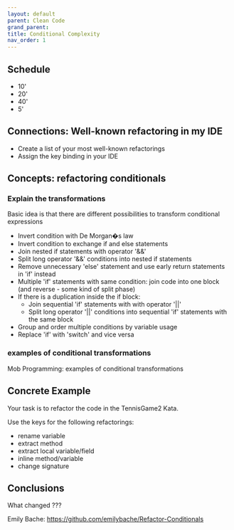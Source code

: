 ```yaml
---
layout: default
parent: Clean Code
grand_parent: 
title: Conditional Complexity
nav_order: 1
---
```


## Schedule
- 10'
- 20'
- 40'
- 5'

## Connections: Well-known refactoring in my IDE

* Create a list of your most well-known refactorings
* Assign the key binding in your IDE

## Concepts: refactoring conditionals 

### Explain the transformations
Basic idea is that there are different possibilities to transform conditional expressions

* Invert condition with De Morgan�s law
* Invert condition to exchange if and else statements
* Join nested if statements with operator '&&'
* Split long operator '&&' conditions into nested if statements
* Remove unnecessary 'else' statement and use early return statements in 'if' instead
* Multiple 'if' statements with same condition: join code into one block (and reverse - some kind of split phase)
* If there is a duplication inside the if block:
  * Join sequential 'if' statements with with operator '||'
  * Split long operator '||' conditions into sequential 'if' statements with the same block
* Group and order multiple conditions by variable usage
* Replace 'if' with 'switch' and vice versa

### examples of conditional transformations
Mob Programming: examples of conditional transformations

## Concrete Example 

Your task is to refactor the code in the TennisGame2 Kata.

Use the keys for the following refactorings:
- rename variable
- extract method
- extract local variable/field
- inline method/variable
- change signature
    
## Conclusions

What changed ???


Emily Bache: https://github.com/emilybache/Refactor-Conditionals
